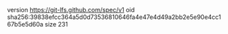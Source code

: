 version https://git-lfs.github.com/spec/v1
oid sha256:39838efcc364a5d0d73536810646fa4e47e4d49a2bb2e5e90e4cc167b5e5d60a
size 231
